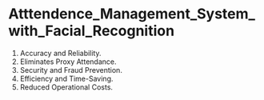 # Atttendence_Management_System_with_Facial_Recognition

1. Accuracy and Reliability.
2. Eliminates Proxy Attendance. 
3. Security and Fraud Prevention.
4. Efficiency and Time-Saving.
5. Reduced Operational Costs.

